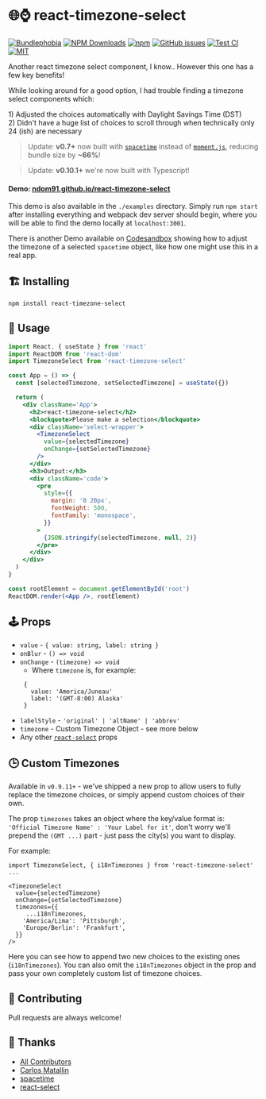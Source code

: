 # 🌐⌚ react-timezone-select

[![Bundlephobia](https://badgen.net/bundlephobia/minzip/react-timezone-select?style=flat-square)](https://bundlephobia.com/result?p=react-timezone-select@0.8.3)
[![NPM Downloads](https://img.shields.io/npm/dm/react-timezone-select?style=flat-square)](https://www.npmjs.com/package/react-timezone-select)
[![npm](https://img.shields.io/npm/v/react-timezone-select?style=flat-square)](https://www.npmjs.com/package/react-timezone-select)
[![GitHub issues](https://img.shields.io/github/issues/ndom91/react-timezone-select?style=flat-square)](https://github.com/ndom91/react-timezone-select/issues)
[![Test CI](https://github.com/ndom91/react-timezone-select/workflows/Tests%20CI/badge.svg)](https://github.com/ndom91/react-timezone-select/actions?query=workflow%3A%22Tests+CI%22)
[![MIT](https://badgen.net/badge/license/MIT/blue?style=flat-square)](https://github.com/ndom91/react-timezone-select/blob/main/LICENSE)

Another react timezone select component, I know.. However this one has a few key benefits!

While looking around for a good option, I had trouble finding a timezone select components which:

1\) Adjusted the choices automatically with Daylight Savings Time (DST)  
2\) Didn't have a huge list of choices to scroll through when technically only 24 (ish) are necessary

> Update: **v0.7+** now built with [`spacetime`](https://github.com/spencermountain/spacetime) instead of [`moment.js`](https://momentjs.com), reducing bundle size by **~66%**!

> Update: **v0.10.1+** we're now built with Typescript!

#### Demo: [ndom91.github.io/react-timezone-select](https://ndom91.github.io/react-timezone-select/)

This demo is also available in the `./examples` directory. Simply run `npm start` after installing everything and webpack dev server should begin, where you will be able to find the demo locally at `localhost:3001`.

There is another Demo available on [Codesandbox](https://codesandbox.io/s/react-timezone-select-usage-z37hf) showing how to adjust the timezone of a selected `spacetime` object, like how one might use this in a real app.

## 🏗️ Installing

```bash
npm install react-timezone-select
```

## 🔭 Usage

```jsx
import React, { useState } from 'react'
import ReactDOM from 'react-dom'
import TimezoneSelect from 'react-timezone-select'

const App = () => {
  const [selectedTimezone, setSelectedTimezone] = useState({})

  return (
    <div className='App'>
      <h2>react-timezone-select</h2>
      <blockquote>Please make a selection</blockquote>
      <div className='select-wrapper'>
        <TimezoneSelect
          value={selectedTimezone}
          onChange={setSelectedTimezone}
        />
      </div>
      <h3>Output:</h3>
      <div className='code'>
        <pre
          style={{
            margin: '0 20px',
            fontWeight: 500,
            fontFamily: 'monospace',
          }}
        >
          {JSON.stringify(selectedTimezone, null, 2)}
        </pre>
      </div>
    </div>
  )
}

const rootElement = document.getElementById('root')
ReactDOM.render(<App />, rootElement)
```

## 🕹️ Props

- `value` - `{ value: string, label: string }`
- `onBlur` - `() => void`
- `onChange` - `(timezone) => void`
  - Where `timezone` is, for example:
  ```
   {
     value: 'America/Juneau'
     label: '(GMT-8:00) Alaska'
   }
  ```
- `labelStyle` - `'original' | 'altName' | 'abbrev'`
- `timezone` - Custom Timezone Object - see more below
- Any other [`react-select`](https://github.com/jedwatson/react-select#props) props

## 🕒 Custom Timezones

Available in `v0.9.11+` - we've shipped a new prop to allow users to fully replace the timezone choices, or simply append custom choices of their own.

The prop `timezones` takes an object where the key/value format is: `'Official Timezone Name' : 'Your Label for it'`, don't worry we'll prepend the `(GMT ...)` part - just pass the city(s) you want to display.

For example:

```
import TimezoneSelect, { i18nTimezones } from 'react-timezone-select'
...

<TimezoneSelect
  value={selectedTimezone}
  onChange={setSelectedTimezone}
  timezones={{
     ...i18nTimezones,
    'America/Lima': 'Pittsburgh',
    'Europe/Berlin': 'Frankfurt',
  }}
/>
```

Here you can see how to append two new choices to the existing ones (`i18nTimezones`). You can also omit the `i18nTimezones` object in the prop and pass your own completely custom list of timezone choices.

## 🚧 Contributing

Pull requests are always welcome!

## 🙏 Thanks

- [All Contributors](https://github.com/ndom91/react-timezone-select/graphs/contributors)
- [Carlos Matallin](https://github.com/matallo/)
- [spacetime](https://github.com/spencermountain/spacetime)
- [react-select](https://react-select.com)
